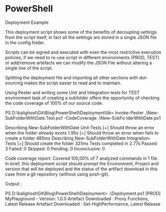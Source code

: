 # PowerShell
Deployment Example

This deployment script shows some of the benefits of decoupling settings from the script itself, in fact all the settings are stored in a single JSON file in the config folder.

Scripts can be signed and executed with even the most restrictive execution policies, if we need to re-use script in different environments (PROD, TEST) or add/remove artefacts we can modify the JSON File without altering a single line of the script.

Splitting the deployment file and importing all other sections with dot-sourcing makes the script easier to read and to maintain.

Using Pester and writing some Unit and Integration tests for TEST environment task of creating a subfolder offers the opportunity of checking the code coverage of 100% of our source code.

PS D:\kalighost\Git\Blog\PowerShell\Deployment\lib> Invoke-Pester .\New-SubFolderWithDate.Test.ps1 -CodeCoverage .\New-SubFo
lderWithDate.ps1


Describing New-SubFolderWithDate Unit-Tests
 [+] Should throw an error when the folder already exists 1.95s
 [+] Should throw an error when fails to create a folder 485ms
Describing New-SubFolderWithDate Integration-Tests
 [+] Should create the folder 331ms
Tests completed in 2.77s
Passed: 3 Failed: 0 Skipped: 0 Pending: 0 Inconclusive: 0

Code coverage report:
Covered 100,00% of 7 analyzed commands in 1 file.
In brief, this deployment script should prompt the Environment, Project and version that will be deployed and the status of the artifact download in this case from a git repository (without using posh-git).

Output :

PS D:\kalighost\Git\Blog\PowerShell\Deployment> .\Deployment.ps1
[PROD] MyPlayground - Version: 1.0.0
Artefact Downloaded : Proxy Functions, Latest Release
Artefact Downloaded : Set-HighPerformance, Latest Release
